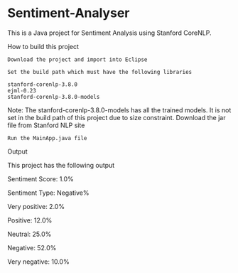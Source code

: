 # Sentiment-Analyser

This is a Java project for Sentiment Analysis using Stanford CoreNLP.

How to build this project

    Download the project and import into Eclipse

    Set the build path which must have the following libraries

    stanford-corenlp-3.8.0
    ejml-0.23
    stanford-corenlp-3.8.0-models

Note: The stanford-corenlp-3.8.0-models has all the trained models. It is not set in the build path of this project due to size constraint. 
Download the jar file from Stanford NLP site

    Run the MainApp.java file
    

Output

This project has the following output

Sentiment Score: 1.0%

Sentiment Type: Negative%

Very positive: 2.0%

Positive: 12.0%

Neutral: 25.0%

Negative: 52.0%

Very negative: 10.0%
